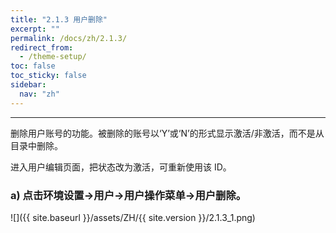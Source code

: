 ```yaml
---
title: "2.1.3 用户删除"
excerpt: ""
permalink: /docs/zh/2.1.3/
redirect_from:
  - /theme-setup/
toc: false
toc_sticky: false
sidebar:
  nav: "zh"
---
```


---
删除用户账号的功能。被删除的账号以‘Y’或‘N’的形式显示激活/非激活，而不是从目录中删除。

进入用户编辑页面，把状态改为激活，可重新使用该 ID。

### a\) 点击环境设置→用户→用户操作菜单→用户删除。
![]({{ site.baseurl }}/assets/ZH/{{ site.version }}/2.1.3_1.png)
